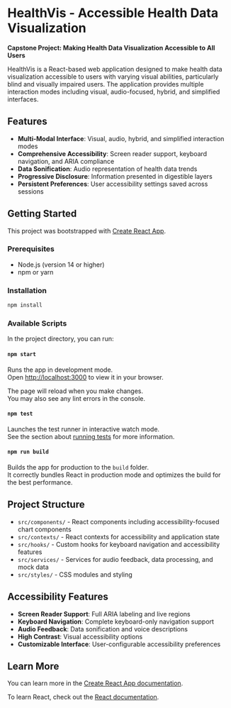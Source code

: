 # HealthVis - Accessible Health Data Visualization

**Capstone Project: Making Health Data Visualization Accessible to All Users**

HealthVis is a React-based web application designed to make health data visualization accessible to users with varying visual abilities, particularly blind and visually impaired users. The application provides multiple interaction modes including visual, audio-focused, hybrid, and simplified interfaces.

## Features

- **Multi-Modal Interface**: Visual, audio, hybrid, and simplified interaction modes
- **Comprehensive Accessibility**: Screen reader support, keyboard navigation, and ARIA compliance
- **Data Sonification**: Audio representation of health data trends
- **Progressive Disclosure**: Information presented in digestible layers
- **Persistent Preferences**: User accessibility settings saved across sessions

## Getting Started

This project was bootstrapped with [Create React App](https://github.com/facebook/create-react-app).

### Prerequisites

- Node.js (version 14 or higher)
- npm or yarn

### Installation

```bash
npm install
```

### Available Scripts

In the project directory, you can run:

#### `npm start`

Runs the app in development mode.\
Open [http://localhost:3000](http://localhost:3000) to view it in your browser.

The page will reload when you make changes.\
You may also see any lint errors in the console.

#### `npm test`

Launches the test runner in interactive watch mode.\
See the section about [running tests](https://facebook.github.io/create-react-app/docs/running-tests) for more information.

#### `npm run build`

Builds the app for production to the `build` folder.\
It correctly bundles React in production mode and optimizes the build for the best performance.

## Project Structure

- `src/components/` - React components including accessibility-focused chart components
- `src/contexts/` - React contexts for accessibility and application state
- `src/hooks/` - Custom hooks for keyboard navigation and accessibility features  
- `src/services/` - Services for audio feedback, data processing, and mock data
- `src/styles/` - CSS modules and styling

## Accessibility Features

- **Screen Reader Support**: Full ARIA labeling and live regions
- **Keyboard Navigation**: Complete keyboard-only navigation support
- **Audio Feedback**: Data sonification and voice descriptions
- **High Contrast**: Visual accessibility options
- **Customizable Interface**: User-configurable accessibility preferences


## Learn More

You can learn more in the [Create React App documentation](https://facebook.github.io/create-react-app/docs/getting-started).

To learn React, check out the [React documentation](https://reactjs.org/).
